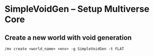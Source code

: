 # SimpleVoidGen – Setup Multiverse Core

## Create a new world with void generation

```
/mv create <world_name> <env> -g SimpleVoidGen -t FLAT
```
